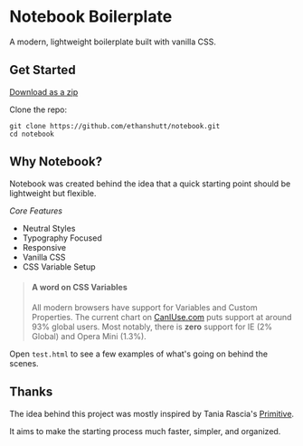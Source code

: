# Notebook Boilerplate

A modern, lightweight boilerplate built with vanilla CSS.

## Get Started
[Download as a zip](https://github.com/ethanshutt/notebook/archive/master.zip)

Clone the repo:
```
git clone https://github.com/ethanshutt/notebook.git
cd notebook
```

## Why Notebook?
Notebook was created behind the idea that a quick starting point should be lightweight but flexible.

*Core Features*
- Neutral Styles
- Typography Focused
- Responsive
- Vanilla CSS
- CSS Variable Setup

> #### A word on CSS Variables
> All modern browsers have support for Variables and Custom Properties. 
> The current chart on [CanIUse.com](https://caniuse.com/#search=variables) puts support at around 93% global users. Most notably, there is **zero** support for IE (2% Global) and Opera Mini (1.3%).

Open `test.html` to see a few examples of what's going on behind the scenes.

## Thanks
The idea behind this project was mostly inspired by Tania Rascia's [Primitive](https://github.com/taniarascia/primitive).

It aims to make the starting process much faster, simpler, and organized.